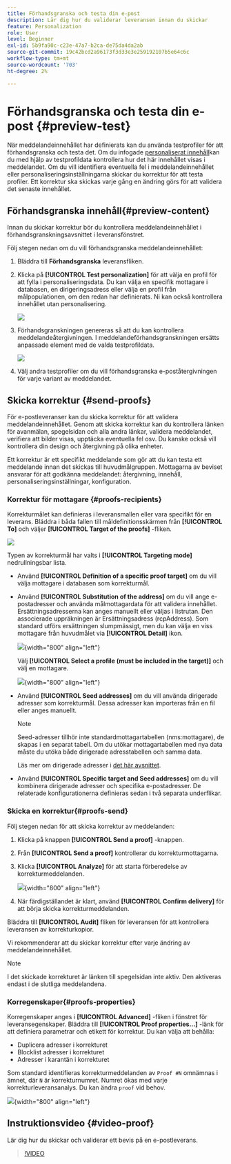 ```yaml
---
title: Förhandsgranska och testa din e-post
description: Lär dig hur du validerar leveransen innan du skickar
feature: Personalization
role: User
level: Beginner
exl-id: 5b9fa90c-c23e-47a7-b2ca-de75da4da2ab
source-git-commit: 19c42bcd2a96173f3d33e3e259192107b5e64c6c
workflow-type: tm+mt
source-wordcount: '703'
ht-degree: 2%

---
```


# Förhandsgranska och testa din e-post {#preview-test}

När meddelandeinnehållet har definierats kan du använda testprofiler för att förhandsgranska och testa det. Om du infogade [personaliserat innehåll](personalize.md)kan du med hjälp av testprofildata kontrollera hur det här innehållet visas i meddelandet. Om du vill identifiera eventuella fel i meddelandeinnehållet eller personaliseringsinställningarna skickar du korrektur för att testa profiler. Ett korrektur ska skickas varje gång en ändring görs för att validera det senaste innehållet.

## Förhandsgranska innehåll{#preview-content}

Innan du skickar korrektur bör du kontrollera meddelandeinnehållet i förhandsgranskningsavsnittet i leveransfönstret.

Följ stegen nedan om du vill förhandsgranska meddelandeinnehållet:

1. Bläddra till **Förhandsgranska** leveransfliken.
1. Klicka på **[!UICONTROL Test personalization]** för att välja en profil för att fylla i personaliseringsdata. Du kan välja en specifik mottagare i databasen, en dirigeringsadress eller välja en profil från målpopulationen, om den redan har definierats. Ni kan också kontrollera innehållet utan personalisering.

   ![](assets/test-personalization.png)

1. Förhandsgranskningen genereras så att du kan kontrollera meddelandeåtergivningen. I meddelandeförhandsgranskningen ersätts anpassade element med de valda testprofildata.

   ![](assets/test-personalization-with-a-recipient.png)

1. Välj andra testprofiler om du vill förhandsgranska e-poståtergivningen för varje variant av meddelandet.

## Skicka korrektur {#send-proofs}

För e-postleveranser kan du skicka korrektur för att validera meddelandeinnehållet. Genom att skicka korrektur kan du kontrollera länken för avanmälan, spegelsidan och alla andra länkar, validera meddelandet, verifiera att bilder visas, upptäcka eventuella fel osv. Du kanske också vill kontrollera din design och återgivning på olika enheter.

Ett korrektur är ett specifikt meddelande som gör att du kan testa ett meddelande innan det skickas till huvudmålgruppen. Mottagarna av beviset ansvarar för att godkänna meddelandet: återgivning, innehåll, personaliseringsinställningar, konfiguration.

### Korrektur för mottagare {#proofs-recipients}

Korrekturmålet kan definieras i leveransmallen eller vara specifikt för en leverans. Bläddra i båda fallen till måldefinitionsskärmen från **[!UICONTROL To]** och väljer **[!UICONTROL Target of the proofs]** -fliken.

![](assets/target-of-proofs.png)

Typen av korrekturmål har valts i **[!UICONTROL Targeting mode]** nedrullningsbar lista.

* Använd **[!UICONTROL Definition of a specific proof target]** om du vill välja mottagare i databasen som korrekturmål.
* Använd **[!UICONTROL Substitution of the address]** om du vill ange e-postadresser och använda målmottagardata för att validera innehållet. Ersättningsadresserna kan anges manuellt eller väljas i listrutan. Den associerade uppräkningen är Ersättningsadress (rcpAddress).
Som standard utförs ersättningen slumpmässigt, men du kan välja en viss mottagare från huvudmålet via  **[!UICONTROL Detail]** ikon.

  ![](assets/target-of-proofs-substitution-details.png){width="800" align="left"}

  Välj **[!UICONTROL Select a profile (must be included in the target)]** och välj en mottagare.

  ![](assets/target-of-proofs-substitution.png){width="800" align="left"}


* Använd **[!UICONTROL Seed addresses]**  om du vill använda dirigerade adresser som korrekturmål. Dessa adresser kan importeras från en fil eller anges manuellt.

  >[!NOTE]
  >
  >Seed-adresser tillhör inte standardmottagartabellen (nms:mottagare), de skapas i en separat tabell. Om du utökar mottagartabellen med nya data måste du utöka både dirigerade adresstabellen och samma data.

  Läs mer om dirigerade adresser i [det här avsnittet](../audiences/test-profiles.md).

* Använd **[!UICONTROL Specific target and Seed addresses]** om du vill kombinera dirigerade adresser och specifika e-postadresser. De relaterade konfigurationerna definieras sedan i två separata underflikar.

### Skicka en korrektur{#proofs-send}

Följ stegen nedan för att skicka korrektur av meddelanden:

1. Klicka på knappen **[!UICONTROL Send a proof]** -knappen.
1. Från **[!UICONTROL Send a proof]** kontrollerar du korrekturmottagarna.
1. Klicka **[!UICONTROL Analyze]** för att starta förberedelse av korrekturmeddelanden.

   ![](assets/send-proof-analyze.png){width="800" align="left"}

1. När färdigställandet är klart, använd **[!UICONTROL Confirm delivery]** för att börja skicka korrekturmeddelanden.

Bläddra till **[!UICONTROL Audit]** fliken för leveransen för att kontrollera leveransen av korrekturkopior.

Vi rekommenderar att du skickar korrektur efter varje ändring av meddelandeinnehållet.

>[!NOTE]
>
>I det skickade korrekturet är länken till spegelsidan inte aktiv. Den aktiveras endast i de slutliga meddelandena.

### Korregenskaper{#proofs-properties}

Korregenskaper anges i **[!UICONTROL Advanced]** -fliken i fönstret för leveransegenskaper. Bläddra till **[!UICONTROL Proof properties...]** -länk för att definiera parametrar och etikett för korrektur. Du kan välja att behålla:

* Duplicera adresser i korrekturet
* Blocklist adresser i korrekturet
* Adresser i karantän i korrekturet

Som standard identifieras korrekturmeddelanden av `Proof #N` omnämnas i ämnet, där `N` är korrekturnumret. Numret ökas med varje korrekturleveransanalys. Du kan ändra `proof` vid behov.

![](assets/proof-parameters.png){width="800" align="left"}


## Instruktionsvideo {#video-proof}

Lär dig hur du skickar och validerar ett bevis på en e-postleverans.

>[!VIDEO](https://video.tv.adobe.com/v/333404)
